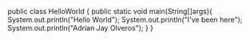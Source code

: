public class HelloWorld {
  public static void main(String[]args){
    System.out.println("Hello World");
    System.out.println("I've been here");
    System.out.println("Adrian Jay Olveros");
  }
}
